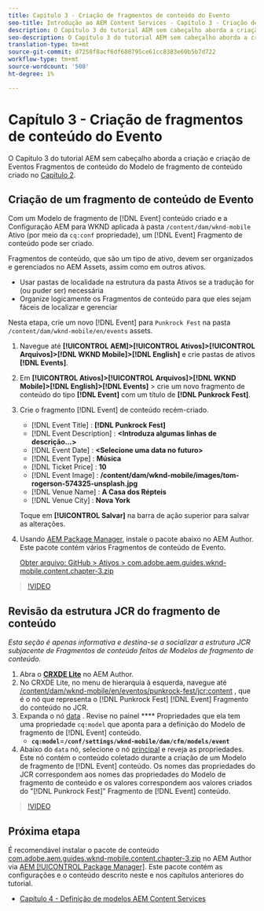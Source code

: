 ```yaml
---
title: Capítulo 3 - Criação de fragmentos de conteúdo do Evento
seo-title: Introdução ao AEM Content Services - Capítulo 3 - Criação de fragmentos de conteúdo do Evento
description: O Capítulo 3 do tutorial AEM sem cabeçalho aborda a criação e criação de Fragmentos de conteúdo de Evento a partir do Modelo de fragmento de conteúdo criado no Capítulo 2.
seo-description: O Capítulo 3 do tutorial AEM sem cabeçalho aborda a criação e criação de Fragmentos de conteúdo de Evento a partir do Modelo de fragmento de conteúdo criado no Capítulo 2.
translation-type: tm+mt
source-git-commit: d7258f8acf6df680795ce61cc8383e60b5b7d722
workflow-type: tm+mt
source-wordcount: '508'
ht-degree: 1%

---
```



# Capítulo 3 - Criação de fragmentos de conteúdo do Evento

O Capítulo 3 do tutorial AEM sem cabeçalho aborda a criação e criação de Eventos Fragmentos de conteúdo do Modelo de fragmento de conteúdo criado no [Capítulo 2](./chapter-2.md).

## Criação de um fragmento de conteúdo de Evento

Com um Modelo de fragmento de [!DNL Event] conteúdo criado e a Configuração AEM para WKND aplicada à pasta `/content/dam/wknd-mobile` Ativo (por meio da `cq:conf` propriedade), um [!DNL Event] Fragmento de conteúdo pode ser criado.

Fragmentos de conteúdo, que são um tipo de ativo, devem ser organizados e gerenciados no AEM Assets, assim como em outros ativos.

* Usar pastas de localidade na estrutura da pasta Ativos se a tradução for (ou puder ser) necessária
* Organize logicamente os Fragmentos de conteúdo para que eles sejam fáceis de localizar e gerenciar

Nesta etapa, crie um novo [!DNL Event] para `Punkrock Fest` na pasta `/content/dam/wknd-mobile/en/events` assets.

1. Navegue até **[!UICONTROL AEM]>[!UICONTROL Ativos]>[!UICONTROL Arquivos]>[!DNL WKND Mobile]>[!DNL English]** e crie pastas de ativos **[!DNL Events]**.
1. Em **[!UICONTROL Ativos]>[!UICONTROL Arquivos]>[!DNL WKND Mobile]>[!DNL English]>[!DNL Events]** > crie um novo fragmento de conteúdo do tipo **[!DNL Event]** com um título de **[!DNL Punkrock Fest]**.
1. Crie o fragmento [!DNL Event] de conteúdo recém-criado.

   * [!DNL Event Title] : **[!DNL Punkrock Fest]**
   * [!DNL Event Description] : **&lt;Introduza algumas linhas de descrição...>**
   * [!DNL Event Date] : **&lt;Selecione uma data no futuro>**
   * [!DNL Event Type] : **Música**
   * [!DNL Ticket Price] : **10**
   * [!DNL Event Image] : **/content/dam/wknd-mobile/images/tom-rogerson-574325-unsplash.jpg**
   * [!DNL Venue Name] : **A Casa dos Répteis**
   * [!DNL Venue City] : **Nova York**

   Toque em **[!UICONTROL Salvar]** na barra de ação superior para salvar as alterações.

1. Usando [AEM Package Manager](http://localhost:4502/crx/packmgr/index.jsp), instale o pacote abaixo no AEM Author. Este pacote contém vários Fragmentos de conteúdo de Evento.

   [Obter arquivo: GitHub > Ativos > com.adobe.aem.guides.wknd-mobile.content.chapter-3.zip](https://github.com/adobe/aem-guides-wknd-mobile/releases/latest)

>[!VIDEO](https://video.tv.adobe.com/v/28338/?quality=12&learn=on)

## Revisão da estrutura JCR do fragmento de conteúdo

*Esta seção é apenas informativa e destina-se a socializar a estrutura JCR subjacente de Fragmentos de conteúdo feitos de Modelos de fragmento de conteúdo.*

1. Abra o **[CRXDE Lite](http://localhost:4502/crx/de/index.jsp)** no AEM Author.
1. No CRXDE Lite, no menu de hierarquia à esquerda, navegue até [/content/dam/wknd-mobile/en/eventos/punkrock-fest/jcr:content](http://localhost:4502/crx/de/index.jsp#/content/dam/wknd-mobile/en/events/punkrock-fest/jcr:content) , que é o nó que representa o [!DNL Punkrock Fest] [!DNL Event] Fragmento do conteúdo no JCR.
1. Expanda o nó [data](http://localhost:4502/crx/de/index.jsp#/content/dam/wknd-mobile/en/events/punkrock-fest/jcr:content/data/master) .
Revise no painel **** Propriedades que ela tem uma propriedade `cq:model` que aponta para a definição do Modelo de fragmento de [!DNL Event] conteúdo.
   * **`cq:model`**=**`/conf/settings/wknd-mobile/dam/cfm/models/event`**
1. Abaixo do `data` nó, selecione o nó [principal](http://localhost:4502/crx/de/index.jsp#/content/dam/wknd-mobile/en/events/punkrock-fest/jcr:content/data/master) e reveja as propriedades. Este nó contém o conteúdo coletado durante a criação de um Modelo de fragmento de [!DNL Event] conteúdo. Os nomes das propriedades do JCR correspondem aos nomes das propriedades do Modelo de fragmento de conteúdo e os valores correspondem aos valores criados do &quot;[!DNL Punkrock Fest]&quot; Fragmento de [!DNL Event] conteúdo.

>[!VIDEO](https://video.tv.adobe.com/v/28356/?quality=12&learn=on)

## Próxima etapa

É recomendável instalar o pacote de conteúdo [com.adobe.aem.guides.wknd-mobile.content.chapter-3.zip](https://github.com/adobe/aem-guides-wknd-mobile/releases/latest) no AEM Author via [AEM [!UICONTROL Package Manager]](http://localhost:4502/crx/packmgr/index.jsp). Este pacote contém as configurações e o conteúdo descrito neste e nos capítulos anteriores do tutorial.

* [Capítulo 4 - Definição de modelos AEM Content Services](./chapter-4.md)
